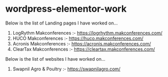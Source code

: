 # wordpress-elementor-work

Below is the list of Landing pages I have worked on...
1. LogRythm Makconferences :- <a>https://logrhythm.makconferences.com/</a>
2. HUCO Makconferences :- <a>https://huco.makconferences.com/</a>
3. Acronis Makconferences :- <a>https://acronis.makconferences.com/</a>
4. ClearTax Makconferences :- <a>https://cleartax.makconferences.com/</a>

Below is the list of websites I have worked on...
1. Swapnil Agro & Poultry :- <a>https://swapnilagro.com/</a>
